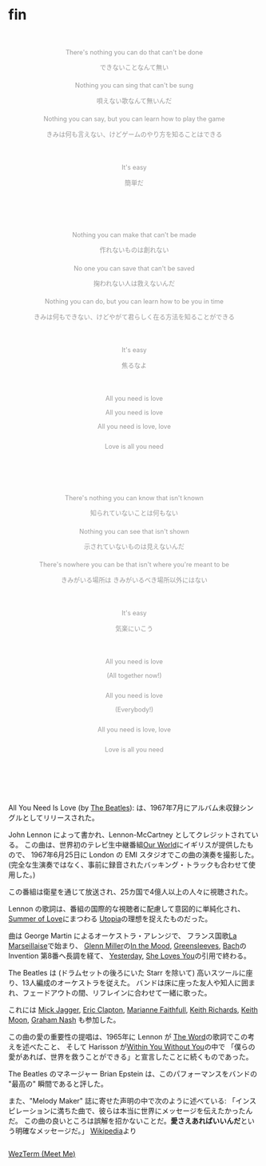# fin

<div style="color: #999999; font-size: 90%;">
<div style="text-align: center; margin-top: 4em">
There's nothing you can do that can't be done

できないことなんて無い
</div>

<div style="text-align: center; margin-top: 1.6em">
Nothing you can sing that can't be sung

唄えない歌なんて無いんだ
</div>

<div style="text-align: center; margin-top: 1.6em">
Nothing you can say, but you can learn how to play the game

きみは何も言えない、けどゲームのやり方を知ることはできる
</div>

<div style="text-align: center; margin-top: 4em">
It's easy

簡単だ
</div>

<div style="text-align: center; margin-top: 7em">
Nothing you can make that can't be made

作れないものは創れない
</div>

<div style="text-align: center; margin-top: 1.6em">
No one you can save that can't be saved

掬われない人は救えないんだ
</div>

<div style="text-align: center; margin-top: 1.6em">
Nothing you can do, but you can learn how to be you in time

きみは何もできない、けどやがて君らしく在る方法を知ることができる
</div>

<div style="text-align: center; margin-top: 4em">
It's easy

焦るなよ
</div>

<div style="text-align: center; margin-top: 4em">
All you need is love

All you need is love

All you need is love, love
</div>

<div style="text-align: center; margin-top: 2em">
Love is all you need
</div>

<div style="text-align: center; margin-top: 7em">
There's nothing you can know that isn't known

知られていないことは何もない
</div>

<div style="text-align: center; margin-top: 1.6em">
Nothing you can see that isn't shown

示されていないものは見えないんだ
</div>

<div style="text-align: center; margin-top: 1.6em">
There's nowhere you can be that isn't where you're meant to be

きみがいる場所は きみがいるべき場所以外にはない
</div>

<div style="text-align: center; margin-top: 4em">
It's easy

気楽にいこう
</div>

<div style="text-align: center; margin-top: 4em">
All you need is love

(All together now!)
</div>

<div style="text-align: center; margin-top: 2em">
All you need is love

(Everybody!)
</div>

<div style="text-align: center; margin-top: 2em">
All you need is love, love
</div>

<div style="text-align: center; margin-top: 2em">
Love is all you need
</div>
</div>

<div style="margin-top:7em"></div>

<div class="footnote-definition">
<p>All You Need Is Love (by <a href="https://en.wikipedia.org/wiki/The_Beatles">The Beatles</a>):
は、1967年7月にアルバム未収録シングルとしてリリースされた。</p>
<p>John Lennon によって書かれ、Lennon-McCartney としてクレジットされている。
この曲は、世界初のテレビ生中継番組<a href="https://en.wikipedia.org/wiki/Our_World_(1967_TV_program)">Our World</a>にイギリスが提供したもので、
1967年6月25日に London の EMI スタジオでこの曲の演奏を撮影した。
(完全な生演奏ではなく、事前に録音されたバッキング・トラックも合わせて使用した。)</p>
<p>この番組は衛星を通じて放送され、25カ国で4億人以上の人々に視聴された。</p>
</div>

<div class="footnote-definition">
<p>Lennon の歌詞は、番組の国際的な視聴者に配慮して意図的に単純化され、
<a href="https://en.wikipedia.org/wiki/Summer_of_Love">Summer of Love</a>にまつわる
<a href="https://en.wikipedia.org/wiki/Utopia">Utopia</a>の理想を捉えたものだった。</p>
<p>曲は George Martin によるオーケストラ・アレンジで、
フランス国歌<a href="https://en.wikipedia.org/wiki/La_Marseillaise">La Marseillaise</a>で始まり、
<a href="https://en.wikipedia.org/wiki/Glenn_Miller">Glenn Miller</a>の<a href="https://en.wikipedia.org/wiki/In_the_Mood">In the Mood</a>,
<a href="https://en.wikipedia.org/wiki/Greensleeves">Greensleeves</a>,
<a href="https://en.wikipedia.org/wiki/Johann_Sebastian_Bach">Bach</a>の Invention 第8番ヘ長調を経て、
<a href="https://en.wikipedia.org/wiki/Yesterday_(song)">Yesterday</a>,
<a href="https://en.wikipedia.org/wiki/She_Loves_You">She Loves You</a>の引用で終わる。</p>
</div>

<div class="footnote-definition">
<p>The Beatles は (ドラムセットの後ろにいた Starr を除いて) 高いスツールに座り、13人編成のオーケストラを従えた。
バンドは床に座った友人や知人に囲まれ、フェードアウトの間、リフレインに合わせて一緒に歌った。</p>
<p>これには
<a href="https://en.wikipedia.org/wiki/Mick_Jagger">Mick Jagger</a>,
<a href="https://en.wikipedia.org/wiki/Eric_Clapton">Eric Clapton</a>,
<a href="https://en.wikipedia.org/wiki/Marianne_Faithfull">Marianne Faithfull</a>,
<a href="https://en.wikipedia.org/wiki/Keith_Richards">Keith Richards</a>,
<a href="https://en.wikipedia.org/wiki/Keith_Moon">Keith Moon</a>,
<a href="https://en.wikipedia.org/wiki/Graham_Nash">Graham Nash</a>
も参加した。
</p>
</div>

<div class="footnote-definition">
<p>この曲の愛の重要性の提唱は、1965年に Lennon が
<a href="https://en.wikipedia.org/wiki/The_Word_(song)">The Word</a>の歌詞でこの考えを述べたこと、
そして Harisson が<a href="https://en.wikipedia.org/wiki/Within_You_Without_You">Within You Without You</a>の中で
「僕らの愛があれば、世界を救うことができる」と宣言したことに続くものであった。</p>
</div>

<div class="footnote-definition">
<p>The Beatles のマネージャー Brian Epstein は、このパフォーマンスをバンドの "最高の" 瞬間であると評した。</p>
<p>また、"Melody Maker" 誌に寄せた声明の中で次のように述べている:
「インスピレーションに満ちた曲で、彼らは本当に世界にメッセージを伝えたかったんだ。
この曲の良いところは誤解を招かないことだ。<strong>愛さえあればいいんだ</strong>という明確なメッセージだ。」
<a href="https://en.wikipedia.org/wiki/All_You_Need_Is_Love">Wikipedia</a>より</p>
</div>

<div style="margin-top:2em"></div>
<nav class="nav-wrapper" aria-label="Page navigation">
  <a rel="prev" href="outro/wezterm-meet-me.html" class="nav-chapters icon-button" title="Previous chapter" aria-label="Previous chapter">
    <div class="icon-prev fa-icon"></div>
    WezTerm (Meet Me)
  </a>
</nav>
<div style="margin-top:140em"></div>

![風の電話1](img/denwa1.webp)

![風の電話2](img/denwa2.webp)

父と母へ捧ぐ
{{footnote: [風の電話](https://bell-gardia.jp/guide/kaze-no-denwa/)}}
{{footnote: [風の電話 (映画)](https://ja.wikipedia.org/wiki/風の電話_(映画)) }}
